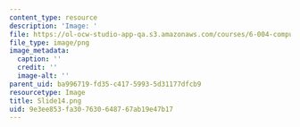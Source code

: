 ```yaml
---
content_type: resource
description: 'Image: '
file: https://ol-ocw-studio-app-qa.s3.amazonaws.com/courses/6-004-computation-structures-spring-2017/9e3ee853fa307630648767ab19e47b17_Slide14.png
file_type: image/png
image_metadata:
  caption: ''
  credit: ''
  image-alt: ''
parent_uid: ba996719-fd35-c417-5993-5d31177dfcb9
resourcetype: Image
title: Slide14.png
uid: 9e3ee853-fa30-7630-6487-67ab19e47b17
---
```

